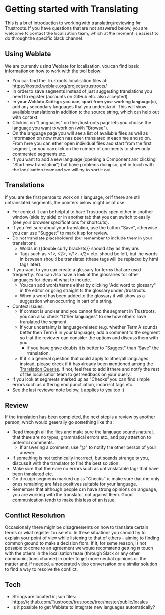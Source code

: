 # Getting started with Translating

This is a brief introduction to working with translating/reviewing for Trustroots. If you have questions that are not answered below, you are welcome to contact the localisation team, which at the moment is easiest to do through the specific Slack channel.

## Using Weblate

We are currently using Weblate for localisation, you can find basic information on how to work with the tool below:
- You can find the Trustroots localisation files at: https://hosted.weblate.org/projects/trustroots/
- In order to save segments instead of just suggesting translations you need to register (accounts on GitHub etc. also accepted).
- In your Weblate Settings you can, apart from your working language(s), add any secondary languages that you understand. This will show available translations in addition to the source string, which can help out with context.
- Clicking on "Languages" on the /trustroots page lets you choose the language you want to work on (with "Browse").
- On the language page you will see a list of available files as well as information on how much has been translated in each file and so on. From here you can either open individual files and start from the first segment, or you can click on the number of comments to show only commented segments etc.
- If you want to add a new language (opening a Component and clicking "Start new translation") but have problems doing so, get in touch with the localisation team and we will try to sort it out.


## Translations
If you are the first person to work on a language, or if there are still untranslated segments, the pointers below might be of use:

- For context it can be helpful to have Trustroots open either in another window (side by side) or in another tab that you can switch to easily (see your browser specifications for shortcuts).
- If you feel sure about your translation, use the button "Save", otherwise you can use "Suggest" to mark it up for review.
- Do not translate placeholders! (but remember to include them in your translation):
    - Words in {{double curly brackets}} should stay as they are.
    - Tags such as <1>, <2>, </1>, </2> etc. should be left, but the words in between should be translated (these tags will be replaced by html tags later).
 - If you want to you can create a glossary for terms that are used frequently. You can also have a look at the glossaries for other languages for ideas of what to include.
    - You can add words/terms either by clicking "Add word to glossary" in the editor or going straight to the glossary under /trustroots.
    - When a word has been added to the glossary it will show as a suggestion when occurring in part of a string. 
- Context issues:
    - If context is unclear and you cannot find the segment in Trustroots, you can also check "Other languages" to see how others have translated the segment.
    - If your uncertainty is language-related (e.g. whether Term A sounds better then Term B in your language), add a comment to the segment so that the reviewer can consider the options and discuss them with you.
        - If you have grave doubts it is better to "Suggest" than "Save" the translation.
    - If it is a general question that could apply to other/all languages instead, please check if it has already been mentioned among the <a href="https://codi.kanthaus.online/s/translationqueries#">Translation Queries</a>. If not, feel free to add it there and notify the rest of the localisation team to get feedback on your query.
- If you look at segments marked up as "Checks" you can find simple errors such as differing end punctuation, incorrect tags etc. 
- See the last reviewer note below, it applies to you too :)

## Review
If the translation has been completed, the next step is a review by another person, which would generally go something like this:
- Read through all the files and make sure the language sounds natural, that there are no typos, grammatical errors etc., and pay attention to potential comments.
    - If answering a comment, use "@" to notify the other person of your answer.
- If something is not technically incorrect, but sounds strange to you, discuss it with the translator to find the best solution.
- Make sure that there are no errors such as untranslatable tags that have been translated etc.
- Go through segments marked up as "Checks" to make sure that the only ones remaining are false positives suitable for your language.
- Remember that although people can have strong opinions on language, you are working with the translator, not against them. Good communication tends to make this less of an issue.

## Conflict Resolution
Occasionally there might be disagreements on how to translate certain terms or what register to use etc. In these situations you should try to explain your point of view while listening to that of others - aiming to finding common ground to make a decision from. If it, for some reason, is not possible to come to an agreement we would recommend getting in touch with the others in the localisation team (through Slack or any other communications channel) in order to get more neutral opinions on the matter and, if needed, a moderated video conversation or a similar solution to find a way to resolve the conflict. 

## Tech
- Strings are located in json files: https://github.com/Trustroots/trustroots/tree/master/public/locales
- Is it possible to get Weblate to integrate new languages automatically?
